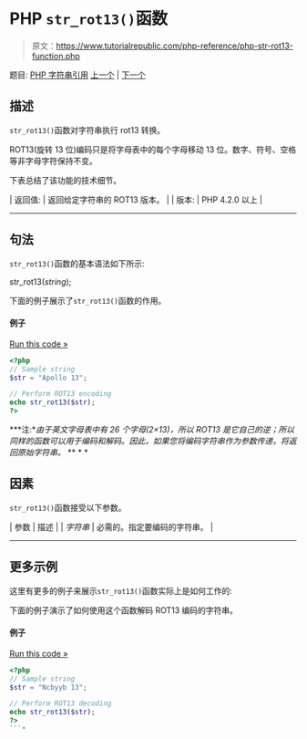 # PHP `str_rot13()`函数

> 原文：<https://www.tutorialrepublic.com/php-reference/php-str-rot13-function.php>

题目: [PHP 字符串引用](php-string-functions.php) [上一个](php-str-replace-function.php) | [下一个](php-str-shuffle-function.php)

## 描述

`str_rot13()`函数对字符串执行 rot13 转换。

ROT13(旋转 13 位)编码只是将字母表中的每个字母移动 13 位。数字、符号、空格等非字母字符保持不变。

下表总结了该功能的技术细节。

| 返回值: | 返回给定字符串的 ROT13 版本。 |
| 版本: | PHP 4.2.0 以上 |

* * *

## 句法

`str_rot13()`函数的基本语法如下所示:

str_rot13(*string*);

下面的例子展示了`str_rot13()`函数的作用。

#### 例子

[Run this code »](../codelab.php?topic=php&file=rot13-encoding-of-a-string "Run this code to view the output")

```php
<?php
// Sample string
$str = "Apollo 13";

// Perform ROT13 encoding
echo str_rot13($str);
?>
```

 ***注:**由于英文字母表中有 26 个字母(2×13)，所以 ROT13 是它自己的逆；所以同样的函数可以用于编码和解码。因此，如果您将编码字符串作为参数传递，将返回原始字符串。*  ** * *

## 因素

`str_rot13()`函数接受以下参数。

| 参数 | 描述 |
| *字符串* | 必需的。指定要编码的字符串。 |

* * *

## 更多示例

这里有更多的例子来展示`str_rot13()`函数实际上是如何工作的:

下面的例子演示了如何使用这个函数解码 ROT13 编码的字符串。

#### 例子

[Run this code »](../codelab.php?topic=php&file=decoding-rot13-encoded-string "Run this code to view the output")

```php
<?php
// Sample string
$str = "Ncbyyb 13";

// Perform ROT13 decoding
echo str_rot13($str);
?>
```*